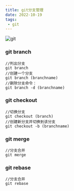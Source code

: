 ```yaml
---
title: git分支管理
date: 2022-10-19
tags:
 - git
---
```

<!-- https://www.runoob.com/git/git-basic-operations.html -->
![git](https://img.webvipzone.com/images/git.png)
<!-- ![git](/images/git.png) -->

### git branch
```
//列出分支
git branch
//创建一个分支
git branch (branchname)
//删除分支命令：
git branch -d (branchname)
```
### git checkout
```
//切换分支
git checkout (branch)
//创建新分支并切换到该分支
git checkout -b (branchname)
```
### git merge
```
//分支合并
git merge
```
### git rebase
```
//分支合并
git rebase
```
